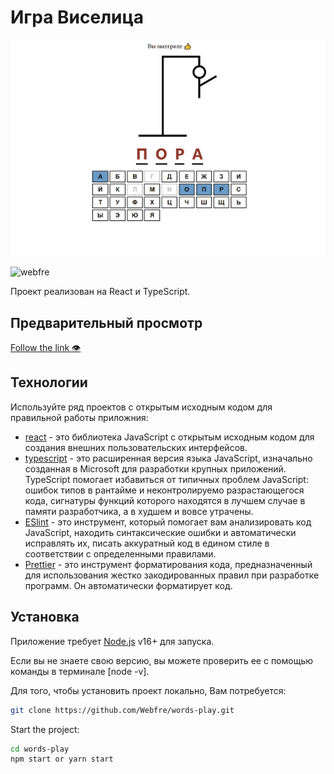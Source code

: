 # Игра Виселица

![Image alt](https://github.com/Webfre/words-play/blob/main/src/assets/words.png)

<p align="left"> <img src="https://komarev.com/ghpvc/?username=webfre&label=Profile%20views&color=0e75b6&style=flat" alt="webfre" /> </p>

Проект реализован на React и TypeScript.

## Предварительный просмотр

<a href="https://webfre.github.io/words-play/" target="_blank">Follow the link 👁</a>

## Технологии

Используйте ряд проектов с открытым исходным кодом для правильной работы приложния:

- [react](https://reactjs.org/) - это библиотека JavaScript с открытым исходным кодом для создания внешних пользовательских интерфейсов.
- [typescript](https://create-react-app.dev/docs/adding-typescript/) - это расширенная версия языка JavaScript, изначально созданная в Microsoft для разработки крупных приложений. TypeScript помогает избавиться от типичных проблем JavaScript: ошибок типов в рантайме и неконтролируемо разрастающегося кода, сигнатуры функций которого находятся в лучшем случае в памяти разработчика, а в худшем и вовсе утрачены.
- [ESlint](https://github.com/eslint/eslint) - это инструмент, который помогает вам анализировать код JavaScript, находить синтаксические ошибки и автоматически исправлять их, писать аккуратный код в едином стиле в соответствии с определенными правилами.
- [Prettier](https://prettier.io/) - это инструмент форматирования кода, предназначенный для использования жестко закодированных правил при разработке программ. Он автоматически форматирует код.

## Установка

Приложение требует [Node.js](https://nodejs.org/) v16+ для запуска.

Если вы не знаете свою версию, вы можете проверить ее с помощью команды в терминале [node -v].

Для того, чтобы установить проект локально, Вам потребуется:

```sh
git clone https://github.com/Webfre/words-play.git
```

Start the project:

```sh
cd words-play
npm start or yarn start
```
